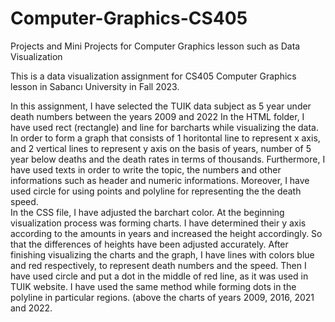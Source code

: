 # Computer-Graphics-CS405
Projects and Mini Projects for Computer Graphics lesson such as Data Visualization


This is a data visualization assignment for CS405 Computer Graphics lesson in Sabancı University in Fall 2023.

In this assignment, I have selected the TUIK data subject as 5 year under death numbers between the years 2009 and 2022 In the HTML folder, I have used rect (rectangle) and line for barcharts while visualizing the data.
In order to form a graph that consists of 1 horitontal line to represent x axis, and 2 vertical lines to represent y axis on the basis of years, number of 5 year below deaths and the death rates in terms of thousands. 
Furthermore, I have used texts in order to write the topic, the numbers and other informations such as header and numeric informations. 
Moreover, I have used circle for using points and polyline for representing the the death speed.  
In the CSS file, I have adjusted the barchart color.  At the beginning visualization process was forming charts.
I have determined their y axis according to the amounts in years and increased the height accordingly. So that the differences of heights have been adjusted accurately.
After finishing visualizing the charts and the graph, I have lines with colors blue and red respectively, to represent death numbers and the speed.
Then I have used circle and put a dot in the middle of red line, as it was used in TUIK website. I have used the same method while forming dots in the polyline in particular regions. (above the charts of years 2009, 2016, 2021 and 2022.
